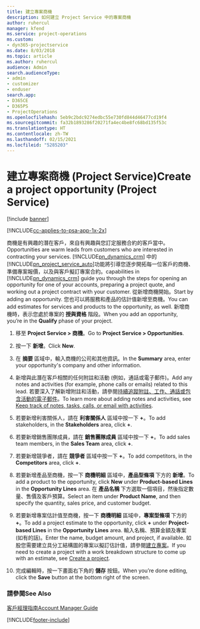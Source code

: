 ```yaml
---
title: 建立專案商機
description: 如何建立 Project Service 中的專案商機
author: ruhercul
manager: kfend
ms.service: project-operations
ms.custom:
- dyn365-projectservice
ms.date: 8/03/2018
ms.topic: article
ms.author: ruhercul
audience: Admin
search.audienceType:
- admin
- customizer
- enduser
search.app:
- D365CE
- D365PS
- ProjectOperations
ms.openlocfilehash: 5eb9c2bdc9274edbc55e730fd844d46477cd19f4
ms.sourcegitcommit: fa32b1893286f20271fa4ec4be8fc68bd135f53c
ms.translationtype: HT
ms.contentlocale: zh-TW
ms.lasthandoff: 02/15/2021
ms.locfileid: "5285203"
---
```

# <a name="create-a-project-opportunity-project-service"></a><span data-ttu-id="5ad2b-103">建立專案商機 (Project Service)</span><span class="sxs-lookup"><span data-stu-id="5ad2b-103">Create a project opportunity (Project Service)</span></span>

[!include [banner](../includes/psa-now-project-operations.md)]

[!INCLUDE[cc-applies-to-psa-app-1x-2x](../includes/cc-applies-to-psa-app-1x-2x.md)]

<span data-ttu-id="5ad2b-104">商機是有興趣的潛在客戶，來自有興趣與您訂定服務合約的客戶當中。</span><span class="sxs-lookup"><span data-stu-id="5ad2b-104">Opportunities are warm leads from customers who are interested in contracting your services.</span></span> [!INCLUDE[pn_dynamics_crm](../includes/pn-dynamics-crm.md)] <span data-ttu-id="5ad2b-105">中的[!INCLUDE[pn_project_service_auto](../includes/pn-project-service-auto.md)]功能將引導您逐步開拓每一位客戶的商機、準備專案報價，以及與客戶擬訂專案合約。</span><span class="sxs-lookup"><span data-stu-id="5ad2b-105">capabilities in [!INCLUDE[pn_dynamics_crm](../includes/pn-dynamics-crm.md)] guide you through the steps for opening an opportunity for one of your accounts, preparing a project quote, and working out a project contract with your customer.</span></span> <span data-ttu-id="5ad2b-106">從新增商機開始。</span><span class="sxs-lookup"><span data-stu-id="5ad2b-106">Start by adding an opportunity.</span></span> <span data-ttu-id="5ad2b-107">您也可以將服務和產品的估計值新增至商機。</span><span class="sxs-lookup"><span data-stu-id="5ad2b-107">You can add estimates for services and products to the opportunity, as well.</span></span> <span data-ttu-id="5ad2b-108">新增商機時，表示您處於專案的 **授與資格** 階段。</span><span class="sxs-lookup"><span data-stu-id="5ad2b-108">When you add an opportunity, you’re in the **Qualify** phase of your project.</span></span>  
  
1.  <span data-ttu-id="5ad2b-109">移至 **Project Service > 商機**。</span><span class="sxs-lookup"><span data-stu-id="5ad2b-109">Go to **Project Service > Opportunities**.</span></span>  
  
2.  <span data-ttu-id="5ad2b-110">按一下 **新增**。</span><span class="sxs-lookup"><span data-stu-id="5ad2b-110">Click **New**.</span></span>  
  
3.  <span data-ttu-id="5ad2b-111">在 **摘要** 區域中，輸入商機的公司和其他資訊。</span><span class="sxs-lookup"><span data-stu-id="5ad2b-111">In the **Summary** area, enter your opportunity's company and other information.</span></span>  
  
4.  <span data-ttu-id="5ad2b-112">新增與此潛在客戶相關的任何附註和活動 (例如，通話或電子郵件)。</span><span class="sxs-lookup"><span data-stu-id="5ad2b-112">Add any notes and activities (for example, phone calls or emails) related to this lead.</span></span> <span data-ttu-id="5ad2b-113">若要深入了解新增附註和活動，請參閱[持續追蹤附註、工作、通話或包含活動的電子郵件](https://docs.microsoft.com/dynamics365/customerengagement/on-premises/basics/work-with-activities)。</span><span class="sxs-lookup"><span data-stu-id="5ad2b-113">To learn more about adding notes and activities, see [Keep track of notes, tasks, calls, or email with activities](https://docs.microsoft.com/dynamics365/customerengagement/on-premises/basics/work-with-activities).</span></span>  
  
5.  <span data-ttu-id="5ad2b-114">若要新增利害關係人，請在 **利害關係人** 區域中按一下 **+**。</span><span class="sxs-lookup"><span data-stu-id="5ad2b-114">To add stakeholders, in the **Stakeholders** area, click **+**.</span></span>  
  
6.  <span data-ttu-id="5ad2b-115">若要新增銷售團隊成員，請在 **銷售團隊成員** 區域中按一下 **+**。</span><span class="sxs-lookup"><span data-stu-id="5ad2b-115">To add sales team members, in the **Sales Team** area, click **+**.</span></span>  
  
7.  <span data-ttu-id="5ad2b-116">若要新增競爭者，請在 **競爭者** 區域中按一下 **+**。</span><span class="sxs-lookup"><span data-stu-id="5ad2b-116">To add competitors, in the **Competitors** area, click **+**.</span></span>  
  
8.  <span data-ttu-id="5ad2b-117">若要新增產品至商機，按一下 **商機明細** 區域中，**產品型條項** 下方的 **新增**。</span><span class="sxs-lookup"><span data-stu-id="5ad2b-117">To add a product to the opportunity, click **New** under **Product-based Lines** in the **Opportunity Lines** area.</span></span> <span data-ttu-id="5ad2b-118">在 **產品名稱** 下方選取一個項目，然後指定數量、售價及客戶預算。</span><span class="sxs-lookup"><span data-stu-id="5ad2b-118">Select an item under **Product Name**, and then specify the quantity, sales price, and customer budget.</span></span>  
  
9. <span data-ttu-id="5ad2b-119">若要新增專案估計值至商機，按一下 **商機明細** 區域中，**專案型條項** 下方的 **+**。</span><span class="sxs-lookup"><span data-stu-id="5ad2b-119">To add a project estimate to the opportunity, click **+** under **Project-based Lines** in the **Opportunity Lines** area.</span></span> <span data-ttu-id="5ad2b-120">輸入名稱、預算金額及專案 (如有的話)。</span><span class="sxs-lookup"><span data-stu-id="5ad2b-120">Enter the name, budget amount, and project, if available.</span></span> <span data-ttu-id="5ad2b-121">如股您需要建立具分工結構圖的專案以擬訂估計值，請參閱[建立專案](../psa/create-project.md)。</span><span class="sxs-lookup"><span data-stu-id="5ad2b-121">If you need to create a project with a work breakdown structure to come up with an estimate, see [Create a project](../psa/create-project.md).</span></span>  
  
10. <span data-ttu-id="5ad2b-122">完成編輯時，按一下畫面右下角的 **儲存** 按鈕。</span><span class="sxs-lookup"><span data-stu-id="5ad2b-122">When you’re done editing, click the **Save** button at the bottom right of the screen.</span></span>  
  
### <a name="see-also"></a><span data-ttu-id="5ad2b-123">請參閱</span><span class="sxs-lookup"><span data-stu-id="5ad2b-123">See Also</span></span>  
 [<span data-ttu-id="5ad2b-124">客戶經理指南</span><span class="sxs-lookup"><span data-stu-id="5ad2b-124">Account Manager Guide</span></span>](../psa/account-manager-guide.md)


[!INCLUDE[footer-include](../includes/footer-banner.md)]